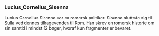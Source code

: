 ### Lucius_Cornelius_Sisenna


Lucius Cornelius Sisenna var en romersk politiker. Sisenna sluttede sig til Sulla ved dennes tilbagevenden til Rom. Han skrev en romersk historie om sin samtid i mindst 12 bøger, hvoraf kun fragmenter er bevaret.
